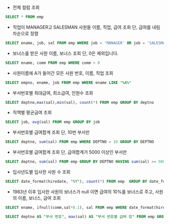 - 전체 컬럼 조회
```sql
SELECT * FROM emp
```
- 직업이 MANAGER고 SALESMAN 사원들 이름, 직업, 급여 조회 단, 급여를 내림차순으로 정렬
```sql
SELECT ename, job, sal FROM emp WHERE job = 'MANAGER' OR job = 'SALESMAN' ORDER BY sal DESC 
```
- 보너스를 받은 사원 이름, 보너스 조회 단, 0은 제외입니다.
```sql
SELECT ename, comm FROM emp WHERE comm > 0
```
- 사원이름에 A가 들어간 모든 사원 번호, 이름, 직업 조회
```sql
SELECT empno, ename, job FROM emp WHERE ename LIKE "%A%"
```
- 부서번호별 최대급여, 최소급여, 인원수 조회
```sql
SELECT deptno,max(sal),min(sal), count(*) FROM emp GROUP BY deptno
```
- 직책별 평균급여 조회
```sql
SELECT job, avg(sal) FROM emp GROUP BY job
```
- 부서번호별 급여합계 조회 단, 10번 부서만
```sql
SELECT deptno, sum(sal) FROM emp WHERE DEPTNO = 10 GROUP BY DEPTNO 
```
- 부서번호별 급여합계 조회 단, 급여합계가 5000 이상인 부서만
```sql
SELECT deptno, sum(sal) FROM emp GROUP BY DEPTNO HAVING sum(sal) >= 5000
```
- 입사년도별 입사한 사원 수 조회
```sql
SELECT date_format(hiredate, "%Y"), count(*) FROM emp  GROUP BY date_format(hiredate, "%Y")
```
- 1983년 이후 입사한 사원의 보너스가 null 이면 급여의 10%를 보너스로 주고, 사원의 이름, 보너스, 급여 조회
```sql
SELECT ename, ifnull(comm,sal*0.1), sal FROM emp WHERE date_format(hiredate, "%Y") >= 1983
```
```sql
SELECT deptno AS "부서 번호", max(sal) AS "부서 번호별 급여 킹" FROM emp GROUP BY DEPTNO
```